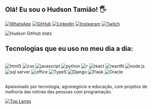
## Olá! Eu sou o Hudson Tamião! 🖐️


[![WhatsApp](https://img.shields.io/badge/WhatsApp-25D366?style=for-the-badge&logo=whatsapp&logoColor=white)](https://api.whatsapp.com/send?phone=5518997821848&text=Ol%C3%A1!%20Entrei%20em%20contato%20atrav%C3%A9s%20do%20seu%20link.)
[![GitHub](https://img.shields.io/badge/GitHub-100000?style=for-the-badge&logo=github&logoColor=white)](https://github.com/HudsonTamiao)
[![LinkedIn](https://img.shields.io/badge/LinkedIn-0077B5?style=for-the-badge&logo=linkedin&logoColor=white)](http://www.linkedin.com/in/hudsontamiaoagroperfil)
[![Instagram](https://img.shields.io/badge/Instagram-E4405F?style=for-the-badge&logo=instagram&logoColor=white)](https://instagram.com/hudsontamiao.agro?igshid=YmMyMTA2M2Y=)
[![Twitch](https://img.shields.io/badge/Twitch-9146FF?style=for-the-badge&logo=twitch&logoColor=white)](https://www.twitch.tv/tamiao31)

![Hudson GitHub stats](https://github-readme-stats.vercel.app/api?username=HudsonTamiao&show_icons=true&theme=dracula)

## Tecnologias que eu uso no meu dia a dia:

<div style="display: inline_block"><br/>
<img align="center"alt="html5" src="https://img.shields.io/badge/HTML5-E34F26?style=for-the-badge&logo=html5&logoColor=white" />
<img align="center"alt="css" src="https://img.shields.io/badge/CSS-239120?&style=for-the-badge&logo=css3&logoColor=white" />
<img align="center"alt="javascript" src="https://img.shields.io/badge/JavaScript-F7DF1E?style=for-the-badge&logo=javascript&logoColor=black" />
<img align="center"alt="python" src="https://img.shields.io/badge/Python-14354C?style=for-the-badge&logo=python&logoColor=white" />
<img align="center"alt="r" src="https://img.shields.io/badge/R-276DC3?style=for-the-badge&logo=r&logoColor=white" />
<img align="center"alt="react" src="https://img.shields.io/badge/React-20232A?style=for-the-badge&logo=react&logoColor=61DAFB" />
<img align="center"alt="reactN" src="https://img.shields.io/badge/React_Native-20232A?style=for-the-badge&logo=react&logoColor=61DAFB
" />
<img align="center"alt="node.js" src="https://img.shields.io/badge/Node.js-43853D?style=for-the-badge&logo=node.js&logoColor=white" />
<img align="center"alt="sql server" src="https://img.shields.io/badge/Microsoft_SQL_Server-CC2927?style=for-the-badge&logo=microsoft-sql-server&logoColor=white" />
<img align="center"alt="office" src="https://img.shields.io/badge/Microsoft_Office-D83B01?style=for-the-badge&logo=microsoft-office&logoColor=white" />
<img align="center"alt="TypeS" src="https://img.shields.io/badge/TypeScript-007ACC?style=for-the-badge&logo=typescript&logoColor=white" />
<img align="center"alt="Django" src="https://img.shields.io/badge/Django-092E20?style=for-the-badge&logo=django&logoColor=white" />
<img align="center"alt="Flask" src="https://img.shields.io/badge/Flask-000000?style=for-the-badge&logo=flask&logoColor=white" />
<img align="center"alt="Oracle" src="https://img.shields.io/badge/Oracle-F80000?style=for-the-badge&logo=oracle&logoColor=black" />
</div><br/>


Apaixonado por tecnologia, agronegócio e educação, com projetos de melhoria das rotinas das pessoas com programação.


[![Top Langs](https://github-readme-stats.vercel.app/api/top-langs/?username=HudsonTamiao)](https://github.com/anuraghazra/github-readme-stats)
